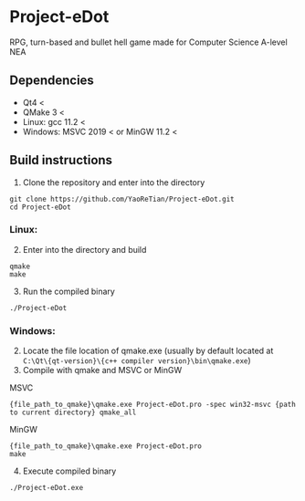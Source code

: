 # Project-eDot

RPG, turn-based and bullet hell game made for Computer Science A-level NEA  

## Dependencies
- Qt4 <
- QMake 3 <
- Linux: gcc 11.2 <
- Windows: MSVC 2019 < or MinGW 11.2 <

## Build instructions
1. Clone the repository and enter into the directory
```
git clone https://github.com/YaoReTian/Project-eDot.git
cd Project-eDot
```  
### Linux:  
2. Enter into the directory and build
```
qmake
make
```
3. Run the compiled binary
```
./Project-eDot
```  
### Windows:  
2. Locate the file location of qmake.exe (usually by default located at ```C:\Qt\{qt-version}\{c++ compiler version}\bin\qmake.exe```) 
3. Compile with qmake and MSVC or MinGW

MSVC
```
{file_path_to_qmake}\qmake.exe Project-eDot.pro -spec win32-msvc {path to current directory} qmake_all
```
MinGW
```
{file_path_to_qmake}\qmake.exe Project-eDot.pro
make
```
4. Execute compiled binary 
```
./Project-eDot.exe
```
